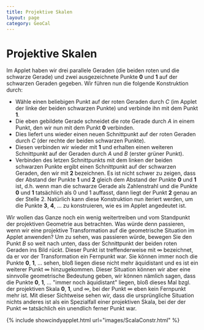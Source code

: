 ```yaml
---
title: Projektive Skalen
layout: page
category: GeoCal
---
```


# Projektive Skalen
Im Applet haben wir drei parallele Geraden (die beiden roten und die schwarze Gerade) und zwei ausgezeichnete Punkte $\mathbf{0}$ und $\mathbf{1}$ auf der schwarzen Geraden gegeben. Wir führen nun die folgende Konstruktion durch:
   * Wähle einen beliebigen Punkt auf der roten Geraden durch $C$ (im Applet der linke der beiden schwarzen Punkte) und verbinde ihn mit dem Punkt $\mathbf{1}$.
   * Die eben gebildete Gerade schneidet die rote Gerade durch $A$ in einem Punkt, den wir nun mit dem Punkt $\mathbf{0}$ verbinden.
   * Dies liefert uns wieder einen neuen Schnittpunkt auf der roten Geraden durch $C$ (der rechte der beiden schwarzen Punkte).
   * Diesen verbinden wir wieder mit $\mathbf{1}$ und erhalten einen weiteren Schnittpunkt auf der Geraden durch $A$ und $B$ (erster grüner Punkt).
   * Verbinden des letzen Schnittpunkts mit dem linken der beiden schwarzen Punkte ergibt einen Schnittpunkt auf der schwarzen Geraden, den wir mit $\mathbf{2}$ bezeichnen.
Es ist nicht schwer zu zeigen, dass der Abstand der Punkte $\mathbf{1}$ und $\mathbf{2}$ gleich dem Abstand der Punkte $\mathbf{0}$ und $\mathbf{1}$ ist, d.h. wenn man die schwarze Gerade als Zahlenstrahl und die Punkte $\mathbf{0}$ und $\mathbf{1}$ tatsächlich als $0$ und $1$ auffasst, dann liegt der Punkt $\mathbf{2}$ genau an der Stelle $2$. Natürlich kann diese Konstruktion nun iteriert werden, um die Punkte $\mathbf{3}$, $\mathbf{4}$, ... zu konstruieren, wie es im Applet angedeutet ist.

Wir wollen das Ganze noch ein wenig weitertreiben und vom Standpunkt der projektiven Geometrie aus betrachten. Was würde denn passieren, wenn wir eine projektive Transformation auf die geometrische Situation im Applet anwenden? Um zu sehen, was passieren würde, bewegen Sie den Punkt $B$ so weit nach unten, dass der Schnittpunkt der beiden roten Geraden ins Bild rückt. Dieser Punkt ist treffenderweise mit $\infty$ bezeichnet, da er vor der Transformation ein Fernpunkt war. Sie können immer noch die Punkte $\mathbf{0}$, $\mathbf{1}$, ... sehen, bloß liegen diese nicht mehr äquidistant und es ist ein weiterer Punkt $\infty$ hinzugekommen. Dieser Situation können wir aber eine sinnvolle geometrische Bedeutung geben, wir können nämlich sagen, dass die Punkte $\mathbf{0}$, $\mathbf{1}$, ... "immer noch äquidistant" liegen, bloß dieses Mal bzgl. der projektiven Skala $\mathbf{0}$, $\mathbf{1}$, und $\infty$, bei der Punkt $\infty$ eben kein Fernpunkt mehr ist. Mit dieser Sichtweise sehen wir, dass die ursprüngliche Situation nichts anderes ist als ein Spezialfall einer projektiven Skala, bei der der Punkt $\infty$ tatsächlich ein unendlich ferner Punkt war.


{% include showcindyapplet.html url="images/ScalaConstr.html" %}


